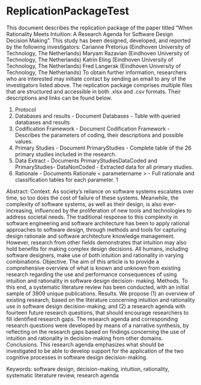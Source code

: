 # ReplicationPackageTest
This document describes the replication package of the paper titled ”When Rationality Meets Intuition:
A Research Agenda for Software Design Decision Making”.
This study has been designed, developed, and reported by the following investigators:
Carianne Pretorius (Eindhoven University of Technology, The Netherlands)
Maryam Razavian (Eindhoven University of Technology, The Netherlands)
Katrin Eling (Eindhoven University of Technology, The Netherlands)
Fred Langerak (Eindhoven University of Technology, The Netherlands)
To obtain further information, researchers who are interested may initiate contact by sending an email
to any of the investigators listed above.
The replication package comprises multiple files that are structured and accessible in both .xlsx and
.csv formats. Their descriptions and links can be found below.

1. Protocol
2. Databases and results - Document Databases - Table with queried databases
and results
3. Codification Framework - Document Codification Framework - Describes the
parameters of coding, their descriptions and possible values.
4. Primary Studies - Document PrimaryStudies - Complete table of the 26
primary studies included in the research.
5. Data Extract - Documents PrimaryStudiesDataCoded and PrimaryStudies-
DataNonCoded - Extracted data for all primary studies.
6. Rationale - Documents Rationale < parametername > - Full rationale and
classification tables for each parameter.
1



Abstract: Context. As society’s reliance on software systems escalates over time, so too does the cost
of failure of these systems. Meanwhile, the complexity of software systems, as well as their design, is
also ever-increasing, influenced by the proliferation of new tools and technologies to address societal
needs. The traditional response to this complexity in software engineering and software architecture
has been to apply rational approaches to software design, through methods and tools for capturing
design rationale and software architecture knowledge management. However, research from other fields
demonstrates that intuition may also hold benefits for making complex design decisions. All humans,
including software designers, make use of both intuition and rationality in varying combinations.
Objective. The aim of this article is to provide a comprehensive overview of what is known and
unknown from existing research regarding the use and performance consequences of using intuition and
rationality in software design decision- making.
Methods. To this end, a systematic literature review has been conducted, with an initial sample of
3909 unique publications.
Results. We propose (1) an overview of existing research, based on the literature concerning intuition
and rationality use in software design decision-making; and (2) a research agenda with fourteen future
research questions, that should encourage researchers to fill identified research gaps. The research
agenda and corresponding research questions were developed by means of a narrative synthesis, by
reflecting on the research gaps based on findings concerning the use of intuition and rationality in
decision-making from other domains. Conclusions. This research agenda emphasizes what should be
investigated to be able to develop support for the application of the two cognitive processes in software
design decision-making.

Keywords: software design, decision-making, intuition, rationality, systematic literature review, research
agenda

